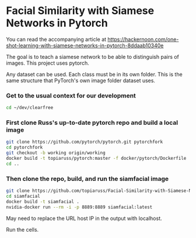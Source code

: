# Facial Similarity with Siamese Networks in Pytorch
You can read the accompanying article at https://hackernoon.com/one-shot-learning-with-siamese-networks-in-pytorch-8ddaab10340e

The goal is to teach a siamese network to be able to distinguish pairs of images. 
This project uses pytorch. 

Any dataset can be used. Each class must be in its own folder. This is the same structure that PyTorch's own image folder dataset uses.

### Get to the usual context for our development
```bash
cd ~/dev/clearfree
```

### First clone Russ's up-to-date pytorch repo and build a local image
```bash
git clone https://github.com/pytorch/pytorch.git pytorchfork
cd pytorchfork
git checkout -b working origin/working
docker build -t topiaruss/pytorch:master -f docker/pytorch/Dockerfile .
cd ..
```

### Then clone the repo, build, and run the siamfacial image
```bash
git clone https://github.com/topiaruss/Facial-Similarity-with-Siamese-Networks-in-Pytorch.git siamfacial
cd siamfacial
docker build -t siamfacial .
nvidia-docker run --rm -i -p 8889:8889 siamfacial:latest
```

May need to replace the URL host IP in the output with localhost.

Run the cells. 
